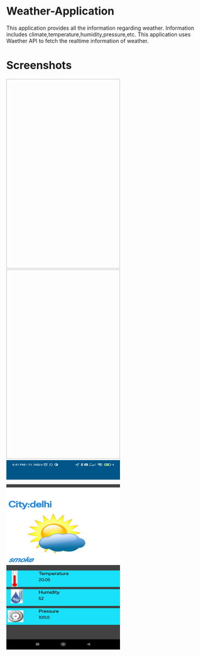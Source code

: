 # Weather-Application
This application provides all the information regarding weather.
Information includes climate,temperature,humidity,pressure,etc.
This application uses Waether API to fetch the realtime information of weather.

# Screenshots
<img scr="img1.jpeg" width="300" height="500" />
<img scr="img2.jpeg" width="300" height="500" />
<img src="img2.jpeg" width="300" height="500" />
